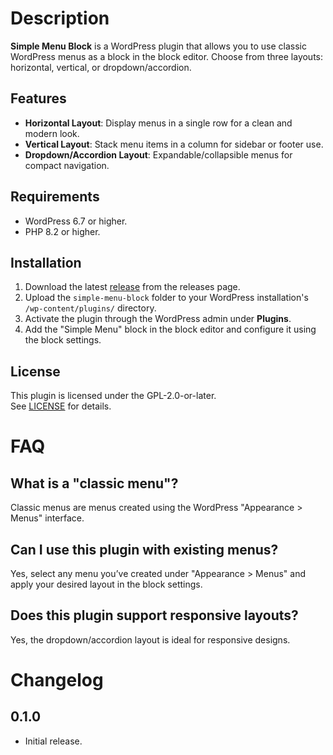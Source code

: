 # Description

**Simple Menu Block** is a WordPress plugin that allows you to use classic WordPress menus as a block in the block editor. Choose from three layouts: horizontal, vertical, or dropdown/accordion.

## Features

- **Horizontal Layout**: Display menus in a single row for a clean and modern look.  
- **Vertical Layout**: Stack menu items in a column for sidebar or footer use.  
- **Dropdown/Accordion Layout**: Expandable/collapsible menus for compact navigation.  

## Requirements

- WordPress 6.7 or higher.  
- PHP 8.2 or higher.

## Installation

1. Download the latest [release](https://github.com/bob-moore/Simple-Menu-Block/releases) from the releases page. 
2. Upload the `simple-menu-block` folder to your WordPress installation's `/wp-content/plugins/` directory.  
3. Activate the plugin through the WordPress admin under **Plugins**.  
4. Add the "Simple Menu" block in the block editor and configure it using the block settings.

## License

This plugin is licensed under the GPL-2.0-or-later.  
See [LICENSE](https://www.gnu.org/licenses/gpl-2.0.html) for details.

# FAQ

## What is a "classic menu"?  
Classic menus are menus created using the WordPress "Appearance > Menus" interface.

## Can I use this plugin with existing menus?  
Yes, select any menu you’ve created under "Appearance > Menus" and apply your desired layout in the block settings.

## Does this plugin support responsive layouts?  
Yes, the dropdown/accordion layout is ideal for responsive designs.

# Changelog

## 0.1.0
- Initial release.  

